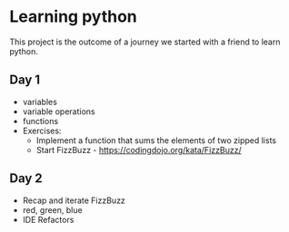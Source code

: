 # Learning python
This project is the outcome of a journey we started with a friend to learn python.

## Day 1
* variables
* variable operations
* functions
* Exercises:
  * Implement a function that sums the elements of two zipped lists
  * Start FizzBuzz - https://codingdojo.org/kata/FizzBuzz/

## Day 2
* Recap and iterate FizzBuzz
* red, green, blue
* IDE Refactors
